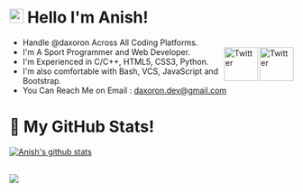# <img src="https://raw.githubusercontent.com/aemmadi/aemmadi/master/wave.gif" width="25px"> Hello I'm Anish! 
- Handle @daxoron Across All Coding Platforms.
- I'm A Sport Programmer and Web Developer.
<a href="https://twitter.com/daxoron" target="_blank"><img src="https://cdn2.iconfinder.com/data/icons/social-media-2199/64/social_media_isometric_6-twitter-512.png" height="60px" width="60px" alt="Twitter" align="right"></a><a href="https://www.linkedin.com/in/anish-kr-singh/" target="_blank"><img src="https://cdn2.iconfinder.com/data/icons/social-media-2199/64/social_media_isometric_14-linkedin-512.png" height="60px" width="60px" alt="Twitter" align="right"></a>
- I'm Experienced in C/C++, HTML5, CSS3, Python. 
- I'm also comfortable with Bash, VCS, JavaScript and Bootstrap.
- You Can Reach Me on Email : daxoron.dev@gmail.com

# 🌱 My GitHub Stats!
<a href="#">
  <img align="center" src="https://github-readme-stats.vercel.app/api?username=daxoron&show_icons=true&include_all_commits=true&theme=dark" alt="Anish's github stats" />
</a><br>

<p><br><a href="#">
  <img align="center" src="http://github-readme-streak-stats.herokuapp.com?user=daxoron&theme=dark" />
</a></p>
